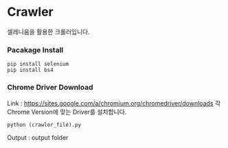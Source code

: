# Crawler

셀레니움을 활용한 크롤러입니다.

### Pacakage Install 

```shell
pip install selenium
pip install bs4
```
### Chrome Driver Download
Link : https://sites.google.com/a/chromium.org/chromedriver/downloads
각 Chrome Version에 맞는 Driver를 설치합니다.

```shell
python (crawler_file).py
```

Output : output folder

